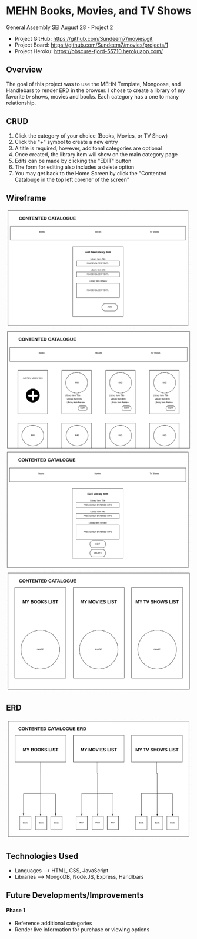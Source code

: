 # MEHN Books, Movies, and TV Shows
General Assembly SEI August 28 - Project 2


- Project GitHub: https://github.com/Sundeem7/movies.git
- Project Board: https://github.com/Sundeem7/movies/projects/1
- Project Heroku: https://obscure-fjord-55710.herokuapp.com/

## Overview
The goal of this project was to use the MEHN Template, Mongoose, and Handlebars to render ERD in the browser. I chose to create a library of my favorite tv shows, movies and books. Each category has a one to many relationship.


## CRUD
1. Click the category of your choice (Books, Movies, or TV Show)
2. Click the "+" symbol to create a new entry
3. A title is required, however, additonal categories are optional
4. Once created, the library item will show on the main category page
5. Edits can be made by clicking the "EDIT" button
6. The form for editing also includes a delete option
7. You may get back to the Home Screen by click the "Contented Catalouge in the top left corener of the screen"


## Wireframe
!["A Wireframe of Adding Item"](https://github.com/Sundeem7/movies/blob/master/wireFrames/addLibraryItem.png)
!["A Wireframe of All Items"](https://github.com/Sundeem7/movies/blob/master/wireFrames/allLibraryItems.png)
!["A Wireframe of Editing Items"](https://github.com/Sundeem7/movies/blob/master/wireFrames/editLibraryItem.png)
!["A Wireframe of All Items"](https://github.com/Sundeem7/movies/blob/master/wireFrames/homePage.png)

## ERD
!["ONE: MANY"](https://github.com/Sundeem7/movies/blob/master/wireFrames/oneToMany.png)

## Technologies Used
- Languages --> HTML, CSS, JavaScript
- Libraries --> MongoDB, Node.JS, Express, Handlbars 

## Future Developments/Improvements

#### Phase 1
- Reference additional categories
- Render live information for purchase or viewing options
